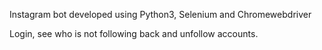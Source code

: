 Instagram bot developed using Python3, Selenium and Chromewebdriver

Login, see who is not following back and unfollow accounts. 